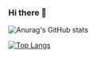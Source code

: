 ### Hi there 👋

<!--
**mortroguez/mortroguez** is a ✨ _special_ ✨ repository because its `README.md` (this file) appears on your GitHub profile.

Here are some ideas to get you started:

- 🔭 I’m currently working on ...
- 🌱 I’m currently learning ...
- 👯 I’m looking to collaborate on ...
- 🤔 I’m looking for help with ...
- 💬 Ask me about ...
- 📫 How to reach me: ...
- 😄 Pronouns: ...
- ⚡ Fun fact: ...
-->

![Anurag's GitHub stats](https://github-readme-stats.vercel.app/api?username=Mortroguez&show_icons=true&theme=radical)

[![Top Langs](https://github-readme-stats.vercel.app/api/top-langs/?username=Mortroguez&layout=compact)](https://github.com/anuraghazra/github-readme-stats)


